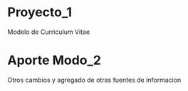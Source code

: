 # Proyecto_1
Modelo de Curriculum Vitae

# Aporte Modo_2
Otros cambios y agregado de otras fuentes de informacion
